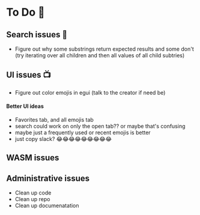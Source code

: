 # To Do 📝

## Search issues 🔎

* Figure out why some substrings return expected results and some don't (try iterating over all children and then all values of all child subtries)

## UI issues 📺

* Figure out color emojis in egui (talk to the creator if need be)

#### Better UI ideas
  * Favorites tab, and all emojis tab
  * search could work on only the open tab?? or maybe that's confusing
  * maybe just a frequently used or recent emojis is better
  * just copy slack? 😂😂😂😂😂😂😂😂😂

## WASM issues

## Administrative issues

* Clean up code
* Clean up repo
* Clean up documenatation

